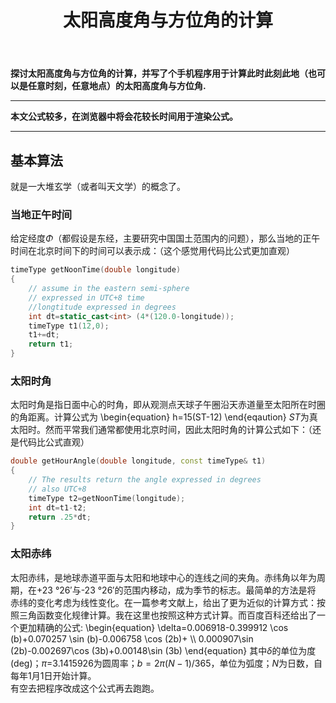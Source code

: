 ﻿---
title: 太阳高度角与方位角的计算
categories:
- Programming
tags:
- 天文 
- 安卓开发 
- Qt 
updated: 2017-10-22 
---
<script type="text/x-mathjax-config">
  		MathJax.Hub.Config({tex2jax: {inlineMath: [['$','$'], ['\\(','\\)']]},
  							TeX: { equationNumbers: {  autoNumber: "AMS"  },
     							   extensions: ["AMSmath.js"]}
  		});
		</script>
 <script type="text/javascript" src="https://cdn.mathjax.org/mathjax/latest/MathJax.js?config=TeX-AMS-MML_HTMLorMML"></script>
**探讨太阳高度角与方位角的计算，并写了个手机程序用于计算此时此刻此地（也可以是任意时刻，任意地点）的太阳高度角与方位角.**

---
**本文公式较多，在浏览器中将会花较长时间用于渲染公式。**  
  
--- 

## 基本算法
就是一大堆玄学（或者叫天文学）的概念了。
### 当地正午时间
给定经度$\Phi$（都假设是东经，主要研究中国国土范围内的问题），那么当地的正午时间在北京时间下的时间可以表示成：（这个感觉用代码比公式更加直观）  
```c++
timeType getNoonTime(double longitude)
{
    // assume in the eastern semi-sphere
    // expressed in UTC+8 time
    //longtitude expressed in degrees
    int dt=static_cast<int> (4*(120.0-longitude));
    timeType t1(12,0);
    t1+=dt;
    return t1;
}
```
### 太阳时角
太阳时角是指日面中心的时角，即从观测点天球子午圈沿天赤道量至太阳所在时圈的角距离。计算公式为
\begin{equation}
h=15(ST-12)
\end{eqaution}
$ST$为真太阳时。然而平常我们通常都使用北京时间，因此太阳时角的计算公式如下：（还是代码比公式直观）
```c++
double getHourAngle(double longitude, const timeType& t1)
{
    // The results return the angle expressed in degrees
    // also UTC+8
    timeType t2=getNoonTime(longitude);
    int dt=t1-t2;
    return .25*dt;
}
```
### 太阳赤纬
太阳赤纬，是地球赤道平面与太阳和地球中心的连线之间的夹角。赤纬角以年为周期，在+23 °26′与-23 °26′的范围内移动，成为季节的标志。最简单的方法是将
赤纬的变化考虑为线性变化。在一篇参考文献上，给出了更为近似的计算方式：按照三角函数变化规律计算。我在这里也按照这种方式计算。而百度百科还给出了一
个更加精确的公式:
\begin{equation}
\delta=0.006918-0.399912 \cos (b)+0.070257 \sin (b)-0.006758 \cos (2b)+ \\\\
0.000907\sin (2b)-0.002697\cos (3b)+0.00148\sin (3b)
\end{equation}
其中$\delta$的单位为度(deg)；$\pi$=3.1415926为圆周率；$b=2\pi (N-1)/365$，单位为弧度；$N$为日数，自每年1月1日开始计算。  
有空去把程序改成这个公式再去跑跑。
